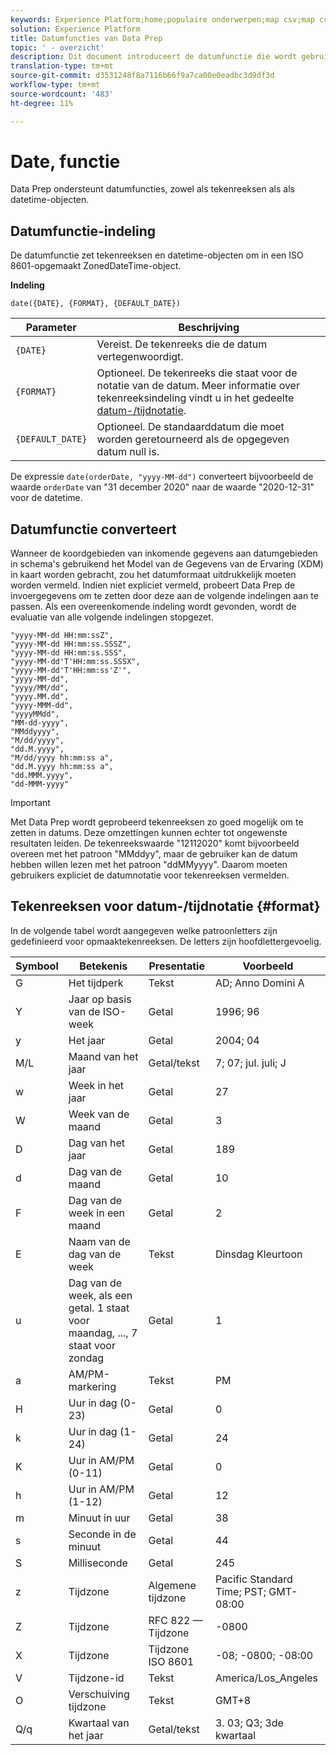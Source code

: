 ```yaml
---
keywords: Experience Platform;home;populaire onderwerpen;map csv;map csv-bestand;map csv-bestand toewijzen aan xdm;map csv aan xdm;ui-gids;mapper;mapping;datum;datumfuncties;datumfunctie;datum
solution: Experience Platform
title: Datumfuncties van Data Prep
topic: ' - overzicht'
description: Dit document introduceert de datumfunctie die wordt gebruikt met Data Prep.
translation-type: tm+mt
source-git-commit: d3531248f8a7116b66f9a7ca00e0eadbc3d9df3d
workflow-type: tm+mt
source-wordcount: '483'
ht-degree: 11%

---
```



# Date, functie

Data Prep ondersteunt datumfuncties, zowel als tekenreeksen als als datetime-objecten.

## Datumfunctie-indeling

De datumfunctie zet tekenreeksen en datetime-objecten om in een ISO 8601-opgemaakt ZonedDateTime-object.

**Indeling**

```http
date({DATE}, {FORMAT}, {DEFAULT_DATE})
```

| Parameter | Beschrijving |
| --------- | ----------- |
| `{DATE}` | Vereist. De tekenreeks die de datum vertegenwoordigt. |
| `{FORMAT}` | Optioneel. De tekenreeks die staat voor de notatie van de datum. Meer informatie over tekenreeksindeling vindt u in het gedeelte [datum-/tijdnotatie](#format). |
| `{DEFAULT_DATE}` | Optioneel. De standaarddatum die moet worden geretourneerd als de opgegeven datum null is. |

De expressie `date(orderDate, "yyyy-MM-dd")` converteert bijvoorbeeld de waarde `orderDate` van &quot;31 december 2020&quot; naar de waarde &quot;2020-12-31&quot; voor de datetime.

## Datumfunctie converteert

Wanneer de koordgebieden van inkomende gegevens aan datumgebieden in schema&#39;s gebruikend het Model van de Gegevens van de Ervaring (XDM) in kaart worden gebracht, zou het datumformaat uitdrukkelijk moeten worden vermeld. Indien niet expliciet vermeld, probeert Data Prep de invoergegevens om te zetten door deze aan de volgende indelingen aan te passen. Als een overeenkomende indeling wordt gevonden, wordt de evaluatie van alle volgende indelingen stopgezet.

```console
"yyyy-MM-dd HH:mm:ssZ",
"yyyy-MM-dd HH:mm:ss.SSSZ",
"yyyy-MM-dd HH:mm:ss.SSS",
"yyyy-MM-dd'T'HH:mm:ss.SSSX",
"yyyy-MM-dd'T'HH:mm:ss'Z'",
"yyyy-MM-dd",
"yyyy/MM/dd",
"yyyy.MM.dd",
"yyyy-MMM-dd",
"yyyyMMdd",
"MM-dd-yyyy",
"MMddyyyy",
"M/dd/yyyy",
"dd.M.yyyy",
"M/dd/yyyy hh:mm:ss a",
"dd.M.yyyy hh:mm:ss a",
"dd.MMM.yyyy",
"dd-MMM-yyyy"
```

>[!IMPORTANT]
>
> Met Data Prep wordt geprobeerd tekenreeksen zo goed mogelijk om te zetten in datums. Deze omzettingen kunnen echter tot ongewenste resultaten leiden. De tekenreekswaarde &quot;12112020&quot; komt bijvoorbeeld overeen met het patroon &quot;MMddyy&quot;, maar de gebruiker kan de datum hebben willen lezen met het patroon &quot;ddMMyyyy&quot;. Daarom moeten gebruikers expliciet de datumnotatie voor tekenreeksen vermelden.

## Tekenreeksen voor datum-/tijdnotatie {#format}

In de volgende tabel wordt aangegeven welke patroonletters zijn gedefinieerd voor opmaaktekenreeksen. De letters zijn hoofdlettergevoelig.

| Symbool | Betekenis | Presentatie | Voorbeeld |
| ------ | ------- | ------------ | ------- |
| G | Het tijdperk | Tekst | AD; Anno Domini A |
| Y | Jaar op basis van de ISO-week | Getal | 1996; 96 |
| y | Het jaar | Getal | 2004; 04 |
| M/L | Maand van het jaar | Getal/tekst | 7; 07; jul. juli; J |
| w | Week in het jaar | Getal | 27 |
| W | Week van de maand | Getal | 3 |
| D | Dag van het jaar | Getal | 189 |
| d | Dag van de maand | Getal | 10 |
| F | Dag van de week in een maand | Getal | 2 |
| E | Naam van de dag van de week | Tekst | Dinsdag Kleurtoon |
| u | Dag van de week, als een getal. 1 staat voor maandag, ..., 7 staat voor zondag | Getal | 1 |
| a | AM/PM-markering | Tekst | PM |
| H | Uur in dag (0-23) | Getal | 0 |
| k | Uur in dag (1-24) | Getal | 24 |
| K | Uur in AM/PM (0-11) | Getal | 0 |
| h | Uur in AM/PM (1-12) | Getal | 12 |
| m | Minuut in uur | Getal | 38 |
| s | Seconde in de minuut | Getal | 44 |
| S | Milliseconde | Getal | 245 |
| z | Tijdzone | Algemene tijdzone | Pacific Standard Time; PST; GMT-08:00 |
| Z | Tijdzone | RFC 822 — Tijdzone | -0800 |
| X | Tijdzone | Tijdzone ISO 8601 | -08; -0800; -08:00 |
| V | Tijdzone-id | Tekst | America/Los_Angeles |
| O | Verschuiving tijdzone | Tekst | GMT+8 |
| Q/q | Kwartaal van het jaar | Getal/tekst | 3. 03; Q3; 3de kwartaal |
